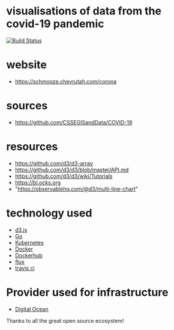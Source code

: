 # visualisations of data from the covid-19 pandemic

[![Build Status](https://travis-ci.org/ilanpillemer/coronavirus.svg?branch=master)](https://travis-ci.org/ilanpillemer/coronavirus)

# website

+ https://schmooze.chevrutah.com/corona

# sources

+ https://github.com/CSSEGISandData/COVID-19

# resources

+ https://github.com/d3/d3-array
+ https://github.com/d3/d3/blob/master/API.md
+ https://github.com/d3/d3/wiki/Tutorials
+ https://bl.ocks.org
+ "https://observablehq.com/@d3/multi-line-chart"

# technology used

+ [d3.js](https://d3js.org)
+ [Go](https://golang.org)
+ [Kubernetes](https://kubernetes.io)
+ [Docker](https://www.docker.com)
+ [Dockerhub](https://hub.docker.com)
+ [flux](https://fluxcd.io)
+ [travis ci](https://travis-ci.org)

# Provider used for infrastructure

+ [Digital Ocean](https://www.digitalocean.com)


Thanks to all the great open source ecosystem!
